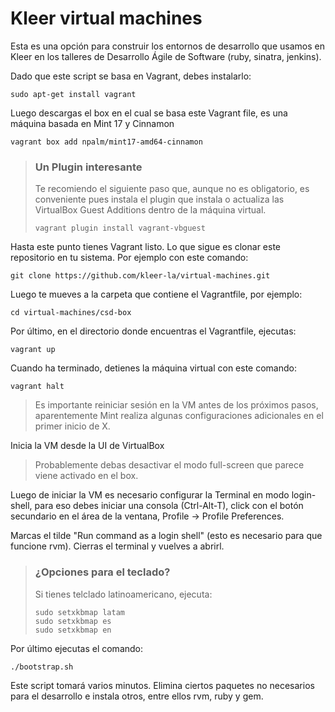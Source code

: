 # Kleer virtual machines

Esta es una opción para construir los entornos de desarrollo que usamos en
Kleer en los talleres de Desarrollo Ágile de Software (ruby, sinatra, jenkins).

Dado que este script se basa en Vagrant, debes instalarlo:

    sudo apt-get install vagrant

Luego descargas el box en el cual se basa este Vagrant file, es una máquina 
basada en Mint 17 y Cinnamon

    vagrant box add npalm/mint17-amd64-cinnamon

> ### Un Plugin interesante
> Te recomiendo el siguiente paso que, aunque no es obligatorio, es conveniente
> pues instala el plugin que instala o actualiza las VirtualBox Guest Additions
> dentro de la máquina virtual.
> 
>     vagrant plugin install vagrant-vbguest

Hasta este punto tienes Vagrant listo. Lo que sigue es clonar este repositorio 
en tu sistema. Por ejemplo con este comando:

    git clone https://github.com/kleer-la/virtual-machines.git

Luego te mueves a la carpeta que contiene el Vagrantfile, por ejemplo:

    cd virtual-machines/csd-box

Por último, en el directorio donde encuentras el Vagrantfile, ejecutas:

    vagrant up

Cuando ha terminado, detienes la máquina virtual con este comando:

    vagrant halt

> Es importante reiniciar sesión en la VM antes de los próximos pasos, aparentemente
> Mint realiza algunas configuraciones adicionales en el primer inicio de X.

Inicia la VM desde la UI de VirtualBox

> Probablemente debas desactivar el modo full-screen que parece viene activado en el box.

Luego de iniciar la VM es necesario configurar la Terminal en modo login-shell,
para eso debes iniciar una consola (Ctrl-Alt-T), click con el botón secundario
en el área de la ventana, Profile -> Profile Preferences.

Marcas el tilde "Run command as a login shell" (esto es necesario para
que funcione rvm). Cierras el terminal y vuelves a abrirl.

> ### ¿Opciones para el teclado?
> Si tienes telclado latinoamericano, ejecuta:
> 
>     sudo setxkbmap latam
>     sudo setxkbmap es
>     sudo setxkbmap en

Por último ejecutas el comando:

    ./bootstrap.sh

Este script tomará varios minutos. Elimina ciertos paquetes no necesarios para
el desarrollo e instala otros, entre ellos rvm, ruby y gem.

